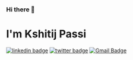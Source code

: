 ### Hi there 👋

# I'm Kshitij Passi

[![linkedin badge](https://img.shields.io/badge/kshitijpassi-30302f?style=flat&logo=linkedin)](https://www.linkedin.com/in/kshitij-passi/)
[![twitter badge](https://img.shields.io/badge/@kshitijpassi-30302f?style=flat&logo=twitter)](https://twitter.com/kshitijpassi)
[![Gmail Badge](https://img.shields.io/badge/in.kshitijwork@gmail.com-30302f?style=flat&logo=Gmail&logoColor=red)](mailto:in.kshitijwork@gmail.com)
<!--
**Kshitij-25/Kshitij-25** is a ✨ _special_ ✨ repository because its `README.md` (this file) appears on your GitHub profile.

Here are some ideas to get you started:

- 🔭 I’m currently working on ...
- 🌱 I’m currently learning ...
- 👯 I’m looking to collaborate on ...
- 🤔 I’m looking for help with ...
- 💬 Ask me about ...
- 📫 How to reach me: ...
- 😄 Pronouns: ...
- ⚡ Fun fact: ...
-->
